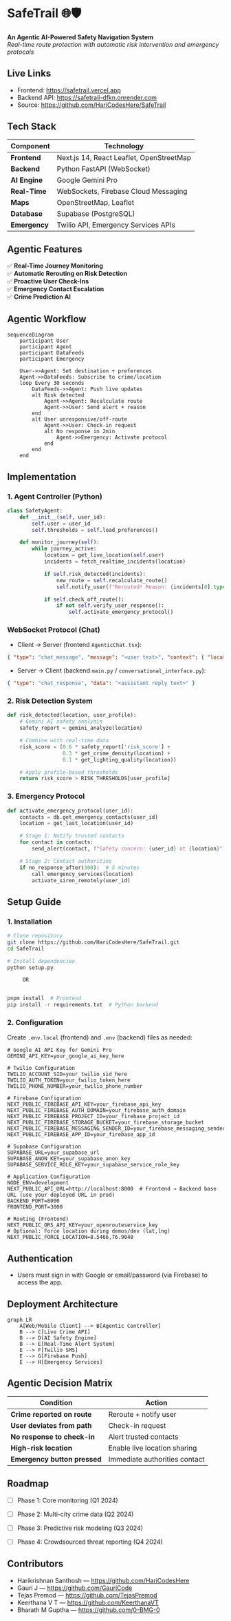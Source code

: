 # SafeTrail 🌐🛡️

**An Agentic AI-Powered Safety Navigation System**  
_Real-time route protection with automatic risk intervention and emergency protocols_

## Live Links

- Frontend: https://safetrail.vercel.app
- Backend API: https://safetrail-dfkn.onrender.com
- Source: https://github.com/HariCodesHere/SafeTrail

## Tech Stack

| Component     | Technology                               |
| ------------- | ---------------------------------------- |
| **Frontend**  | Next.js 14, React Leaflet, OpenStreetMap |
| **Backend**   | Python FastAPI (WebSocket)               |
| **AI Engine** | Google Gemini Pro                        |
| **Real-Time** | WebSockets, Firebase Cloud Messaging     |
| **Maps**      | OpenStreetMap, Leaflet                   |
| **Database**  | Supabase (PostgreSQL)                    |
| **Emergency** | Twilio API, Emergency Services APIs      |

## Agentic Features

✅ **Real-Time Journey Monitoring**  
✅ **Automatic Rerouting on Risk Detection**  
✅ **Proactive User Check-Ins**  
✅ **Emergency Contact Escalation**  
✅ **Crime Prediction AI**

## Agentic Workflow

```mermaid
sequenceDiagram
    participant User
    participant Agent
    participant DataFeeds
    participant Emergency

    User->>Agent: Set destination + preferences
    Agent->>DataFeeds: Subscribe to crime/location
    loop Every 30 seconds
        DataFeeds->>Agent: Push live updates
        alt Risk detected
            Agent->>Agent: Recalculate route
            Agent->>User: Send alert + reason
        end
        alt User unresponsive/off-route
            Agent->>User: Check-in request
            alt No response in 2min
                Agent->>Emergency: Activate protocol
            end
        end
    end
```

## Implementation

### 1. Agent Controller (Python)

```python
class SafetyAgent:
    def __init__(self, user_id):
        self.user = user_id
        self.thresholds = self.load_preferences()

    def monitor_journey(self):
        while journey_active:
            location = get_live_location(self.user)
            incidents = fetch_realtime_incidents(location)

            if self.risk_detected(incidents):
                new_route = self.recalculate_route()
                self.notify_user(f"Rerouted! Reason: {incidents[0].type}")

            if self.check_off_route():
                if not self.verify_user_response():
                    self.activate_emergency_protocol()
```

### WebSocket Protocol (Chat)

- Client → Server (frontend `AgenticChat.tsx`):

```json
{ "type": "chat_message", "message": "<user text>", "context": { "location": {"lat": ..., "lng": ...}, "riskLevel": "low|medium|high", "userId": "..." } }
```

- Server → Client (backend `main.py` / `conversational_interface.py`):

```json
{ "type": "chat_response", "data": "<assistant reply text>" }
```

### 2. Risk Detection System

```python
def risk_detected(location, user_profile):
    # Gemini AI safety analysis
    safety_report = gemini_analyze(location)

    # Combine with real-time data
    risk_score = (0.6 * safety_report['risk_score'] +
                  0.3 * get_crime_density(location) +
                  0.1 * get_lighting_quality(location))

    # Apply profile-based thresholds
    return risk_score > RISK_THRESHOLDS[user_profile]
```

### 3. Emergency Protocol

```python
def activate_emergency_protocol(user_id):
    contacts = db.get_emergency_contacts(user_id)
    location = get_last_location(user_id)

    # Stage 1: Notify trusted contacts
    for contact in contacts:
        send_alert(contact, f"Safety concern: {user_id} at {location}")

    # Stage 2: Contact authorities
    if no_response_after(300):  # 5 minutes
        call_emergency_services(location)
        activate_siren_remotely(user_id)
```

## Setup Guide

### 1. Installation

```bash
# Clone repository
git clone https://github.com/HariCodesHere/SafeTrail.git
cd SafeTrail

# Install dependencies
python setup.py

     OR


pnpm install  # Frontend
pip install -r requirements.txt  # Python backend
```

### 2. Configuration

Create `.env.local` (frontend) and `.env` (backend) files as needed:

```
# Google AI API Key for Gemini Pro
GEMINI_API_KEY=your_google_ai_key_here

# Twilio Configuration
TWILIO_ACCOUNT_SID=your_twilio_sid_here
TWILIO_AUTH_TOKEN=your_twilio_token_here
TWILIO_PHONE_NUMBER=your_twilio_phone_number

# Firebase Configuration
NEXT_PUBLIC_FIREBASE_API_KEY=your_firebase_api_key
NEXT_PUBLIC_FIREBASE_AUTH_DOMAIN=your_firebase_auth_domain
NEXT_PUBLIC_FIREBASE_PROJECT_ID=your_firebase_project_id
NEXT_PUBLIC_FIREBASE_STORAGE_BUCKET=your_firebase_storage_bucket
NEXT_PUBLIC_FIREBASE_MESSAGING_SENDER_ID=your_firebase_messaging_sender_id
NEXT_PUBLIC_FIREBASE_APP_ID=your_firebase_app_id

# Supabase Configuration
SUPABASE_URL=your_supabase_url
SUPABASE_ANON_KEY=your_supabase_anon_key
SUPABASE_SERVICE_ROLE_KEY=your_supabase_service_role_key

# Application Configuration
NODE_ENV=development
NEXT_PUBLIC_API_URL=http://localhost:8000  # Frontend → Backend base URL (use your deployed URL in prod)
BACKEND_PORT=8000
FRONTEND_PORT=3000

# Routing (Frontend)
NEXT_PUBLIC_ORS_API_KEY=your_openrouteservice_key
# Optional: Force location during demos/dev (lat,lng)
NEXT_PUBLIC_FORCE_LOCATION=8.5466,76.9048
```

## Authentication

- Users must sign in with Google or email/password (via Firebase) to access the app.

## Deployment Architecture

```mermaid
graph LR
    A[Web/Mobile Client] --> B[Agentic Controller]
    B --> C[Live Crime API]
    B --> D[AI Safety Engine]
    B --> E[Real-Time Alert System]
    E --> F[Twilio SMS]
    E --> G[Firebase Push]
    E --> H[Emergency Services]
```

## Agentic Decision Matrix

| Condition                    | Action                        |
| ---------------------------- | ----------------------------- |
| **Crime reported on route**  | Reroute + notify user         |
| **User deviates from path**  | Check-in request              |
| **No response to check-in**  | Alert trusted contacts        |
| **High-risk location**       | Enable live location sharing  |
| **Emergency button pressed** | Immediate authorities contact |

## Roadmap

- [ ] Phase 1: Core monitoring (Q1 2024)
- [ ] Phase 2: Multi-city crime data (Q2 2024)
- [ ] Phase 3: Predictive risk modeling (Q3 2024)
- [ ] Phase 4: Crowdsourced threat reporting (Q4 2024)


## Contributors

- Harikrishnan Santhosh — https://github.com/HariCodesHere
- Gauri J — https://github.com/GauriCode
- Tejas Premod — https://github.com/TejasPremod
- Keerthana V T — https://github.com/KeerthanaVT
- Bharath M Guptha — https://github.com/0-BMG-0


